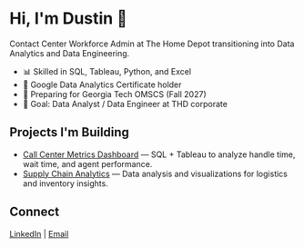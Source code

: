 # Hi, I'm Dustin 👋

Contact Center Workforce Admin at The Home Depot transitioning into Data Analytics and Data Engineering.

- 📊 Skilled in SQL, Tableau, Python, and Excel
- 🧠 Google Data Analytics Certificate holder
- 🚀 Preparing for Georgia Tech OMSCS (Fall 2027)
- 🎯 Goal: Data Analyst / Data Engineer at THD corporate

## Projects I'm Building
- [Call Center Metrics Dashboard](https://github.com/dustinshaw-data/call-center-metrics) — SQL + Tableau to analyze handle time, wait time, and agent performance.
- [Supply Chain Analytics](https://github.com/dustinshaw-data/supply-chain-analytics) — Data analysis and visualizations for logistics and inventory insights.

## Connect
[LinkedIn](www.linkedin.com/in/dustin-shaw-42886a11b) | [Email](mailto:dustin.shaw87@yahoo.com)
